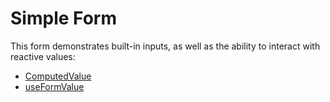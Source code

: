 # Simple Form

This form demonstrates built-in inputs, as well as the ability to interact with reactive values:
- [ComputedValue](https://form.jenesius.com/guide/form-reactivity.html#computedvalue)
- [useFormValue](https://form.jenesius.com/guide/form-reactivity.html#hook-useformvalues)